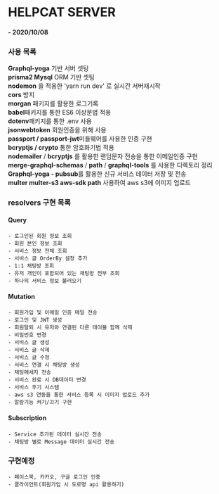 # HELPCAT SERVER

#### - 2020/10/08

### 사용 목록

**Graphql-yoga** 기반 서버 셋팅  
**prisma2 Mysql** ORM 기반 셋팅  
**nodemon** 을 적용한 'yarn run dev' 로 실시간 서버재시작  
**cors** 방지  
**morgan** 패키지를 활용한 로그기록  
**babel**패키지를 통한 ES6 이상문법 적용  
**dotenv**패키지를 통한 .env 사용  
**jsonwebtoken** 회원인증을 위해 사용  
**passport / passport-jwt**미들웨어를 사용한 인증 구현  
**bcryptjs / crypto** 통한 암호화기법 적용  
**nodemailer** / **bcryptjs** 를 활용한 랜덤문자 전송을 통한 이메일인증 구현  
**merge-graphql-schemas** / **path** / **graphql-tools** 를 사용한 디렉토리 정리  
**Graphql-yoga - pubsub**를 활용한 신규 서비스 데이터 저장 및 전송  
**multer multer-s3 aws-sdk path** 사용하여 aws s3에 이미지 업로드

### resolvers 구현 목록

#### Query

```
- 로그인된 회원 정보 조회
- 회원 본인 정보 조회
- 서비스 정보 전체 조회
- 서비스 글 OrderBy 설정 추가
- 1:1 채팅방 조회
- 유저 개인이 포함되어 있는 채팅방 전부 조회
- 하나의 서비스 정보 불러오기
```

#### Mutation

```
- 회원가입 및 이메일 인증 메일 전송
- 로그인 및 JWT 생성
- 회원탈퇴 시 유저와 연결된 다른 테이블 함께 삭제
- 비밀번호 변경
- 서비스 글 생성
- 서비스 글 삭제
- 서비스 글 수정
- 서비스 연결 시 채팅방 생성
- 채팅메세지 전송
- 서비스 완료 시 DB데이터 변경
- 서비스 후기 시스템
- aws s3 연동을 통한 서비스 등록 시 이미지 업로드 추가
- 알람기능 켜기/끄기 구현
```

#### Subscription

```
- Service 추가된 데이터 실시간 전송
- 채팅방 별로 Message 데이터 실시간 전송
```

### 구현예정

```
- 페이스북, 카카오, 구글 로그인 인증
- 클라이언트(회원가입 시 도로명 api 활용하기)
```
